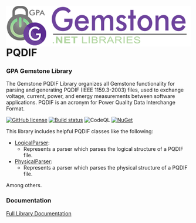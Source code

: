 <img align="right" src="img/gemstone-wide-600.png" alt="gemstone logo">

# PQDIF
### GPA Gemstone Library

The Gemstone PQDIF Library organizes all Gemstone functionality for parsing and generating PQDIF (IEEE 1159.3-2003) files, used to exchange voltage, current, power, and energy measurements between software applications. PQDIF is an acronym for Power Quality Data Interchange Format.

[![GitHub license](https://img.shields.io/github/license/gemstone/pqdif?color=4CC61E)](https://github.com/gemstone/pqdif/blob/master/LICENSE)
[![Build status](https://ci.appveyor.com/api/projects/status/ghedacvalu5imiev?svg=true)](https://ci.appveyor.com/project/ritchiecarroll/pqdif)
![CodeQL](https://github.com/gemstone/pqdif/workflows/CodeQL/badge.svg)
[![NuGet](https://img.shields.io/nuget/vpre/Gemstone.PQDIF)](https://www.nuget.org/packages/Gemstone.PQDIF#readme-body-tab)

This library includes helpful PQDIF classes like the following:

* [LogicalParser](https://gemstone.github.io/pqdif/help/html/T_Gemstone_PQDIF_Logical_LogicalParser.htm):
  * Represents a parser which parses the logical structure of a PQDIF file. 
* [PhysicalParser](https://gemstone.github.io/pqdif/help/html/T_Gemstone_PQDIF_Physical_PhysicalParser.htm):
  * Represents a parser which parses the physical structure of a PQDIF file. 

Among others.

### Documentation
[Full Library Documentation](https://gemstone.github.io/pqdif/help)
